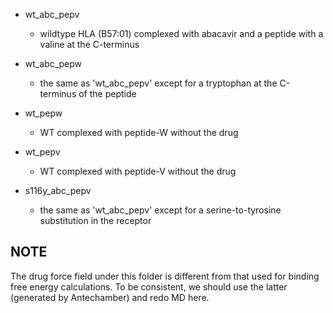 * wt_abc_pepv
    - wildtype HLA (B57:01) complexed with abacavir and a peptide with a valine at the C-terminus

* wt_abc_pepw
    - the same as 'wt_abc_pepv' except for a tryptophan at the C-terminus of the peptide

* wt_pepw
    - WT complexed with peptide-W without the drug

* wt_pepv
    - WT complexed with peptide-V without the drug

* s116y_abc_pepv
    - the same as 'wt_abc_pepv' except for a serine-to-tyrosine substitution in the receptor

## NOTE
The drug force field under this folder is different from that used for binding free energy calculations.
To be consistent, we should use the latter (generated by Antechamber) and redo MD here.

